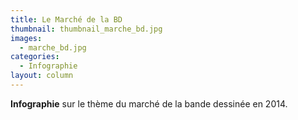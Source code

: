 ```yaml
---
title: Le Marché de la BD
thumbnail: thumbnail_marche_bd.jpg
images:
  - marche_bd.jpg
categories:
  - Infographie
layout: column
---
```


**Infographie** sur le thème du marché de la bande dessinée en 2014.

